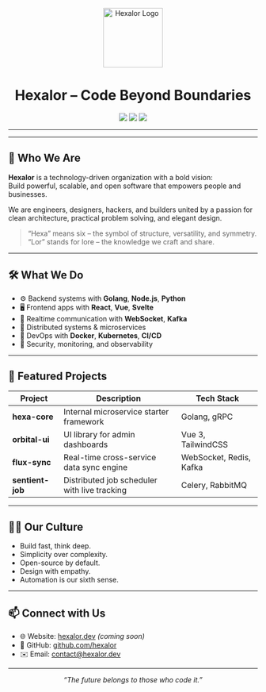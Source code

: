 <p align="center">
  <img src=".assets/logo.png" alt="Hexalor Logo" width="120"/>
</p>

<h1 align="center">Hexalor – Code Beyond Boundaries</h1>

<p align="center">
  <img src="https://img.shields.io/badge/Innovation-Driven-blue?style=flat-square" />
  <img src="https://img.shields.io/badge/Open%20Source-First-green?style=flat-square" />
  <img src="https://img.shields.io/badge/Built%20with%20Heart-%E2%9D%A4-red?style=flat-square" />
</p>

---

<!-- <p align="center">
  <img src="https://raw.githubusercontent.com/hexalor/.assets/main/banner.png" alt="Hexalor Banner" />
</p> -->

---

## 🌌 Who We Are

**Hexalor** is a technology-driven organization with a bold vision:  
Build powerful, scalable, and open software that empowers people and businesses.

We are engineers, designers, hackers, and builders united by a passion for clean architecture, practical problem solving, and elegant design.

> “Hexa” means six – the symbol of structure, versatility, and symmetry.  
> “Lor” stands for lore – the knowledge we craft and share.

---

## 🛠️ What We Do

- ⚙️ Backend systems with **Golang**, **Node.js**, **Python**
- 🖥️ Frontend apps with **React**, **Vue**, **Svelte**
- 📡 Realtime communication with **WebSocket**, **Kafka**
- 🧠 Distributed systems & microservices
- 🚀 DevOps with **Docker**, **Kubernetes**, **CI/CD**
- 🔐 Security, monitoring, and observability

---

## 🌟 Featured Projects

| Project        | Description                                      | Tech Stack              |
|----------------|--------------------------------------------------|--------------------------|
| **hexa-core**  | Internal microservice starter framework          | Golang, gRPC             |
| **orbital-ui** | UI library for admin dashboards                  | Vue 3, TailwindCSS       |
| **flux-sync**  | Real-time cross-service data sync engine         | WebSocket, Redis, Kafka  |
| **sentient-job** | Distributed job scheduler with live tracking   | Celery, RabbitMQ         |

---

## 👨‍🚀 Our Culture

- Build fast, think deep.
- Simplicity over complexity.
- Open-source by default.
- Design with empathy.
- Automation is our sixth sense.

---

## 📫 Connect with Us

- 🌐 Website: [hexalor.dev](https://hexalor.dev) _(coming soon)_
- 🐙 GitHub: [github.com/hexalor](https://github.com/hexalor)
- ✉️ Email: [contact@hexalor.dev](mailto:contact@hexalor.dev)

---

<p align="center"><em>“The future belongs to those who code it.”</em></p>

